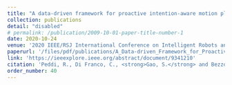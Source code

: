 ```yaml
---
title: "A data-driven framework for proactive intention-aware motion planning of a robot in a human environment"
collection: publications
detail: "disabled"
# permalink: /publication/2009-10-01-paper-title-number-1
date: 2020-10-24
venue: '2020 IEEE/RSJ International Conference on Intelligent Robots and Systems (IROS)'
paperurl: '/files/pdf/publications/A_Data-driven_Framework_for_Proactive_Intention-Aware_Motion_Planning_of_a_Robot_in_a_Human_Environment.pdf'
link: 'https://ieeexplore.ieee.org/abstract/document/9341210'
citation: 'Peddi, R., Di Franco, C., <strong>Gao, S.</strong> and Bezzo, N., 2020, October. A data-driven framework for proactive intention-aware motion planning of a robot in a human environment. In 2020 IEEE/RSJ International Conference on Intelligent Robots and Systems (<strong>IROS</strong>) (pp. 5738-5744). IEEE.'
order_number: 40
---
```


